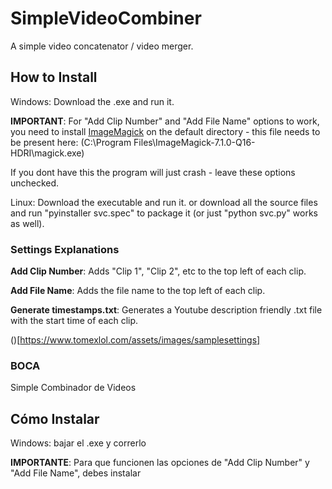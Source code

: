 # SimpleVideoCombiner

A simple video concatenator / video merger.

## How to Install
Windows: Download the .exe and run it.

**IMPORTANT**: For "Add Clip Number" and "Add File Name" options to work, you need to install [ImageMagick](https://imagemagick.org/archive/binaries/ImageMagick-7.1.0-62-Q16-HDRI-x64-dll.exe) on the default directory - this file needs to be present here: (C:\Program Files\ImageMagick-7.1.0-Q16-HDRI\magick.exe)

If you dont have this the program will just crash - leave these options unchecked.


Linux: Download the executable and run it.
	or download all the source files and run "pyinstaller svc.spec" to package it (or just "python svc.py" works as well).



### Settings Explanations

**Add Clip Number**: Adds "Clip 1", "Clip 2", etc to the top left of each clip.

**Add File Name**: Adds the file name to the top left of each clip.

**Generate timestamps.txt**: Generates a Youtube description friendly .txt file with the start time of each clip.

()[https://www.tomexlol.com/assets/images/samplesettings]


### BOCA

Simple Combinador de Videos

## Cómo Instalar
Windows: bajar el .exe y correrlo

**IMPORTANTE**: Para que funcionen las opciones de "Add Clip Number" y "Add File Name", debes instalar 
